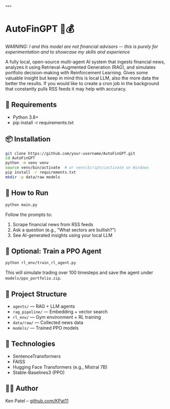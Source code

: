 """
# AutoFinGPT 🧠💰
*WARNING: I and this model are not financial advisors -- this is purely for experimentation and to showcase my skills and experience*

A fully local, open-source multi-agent AI system that ingests financial news, analyzes it using Retrieval-Augmented Generation (RAG), and simulates portfolio decision-making with Reinforcement Learning.
Gives some valuable insight but keep in mind this is local LLM, also the more data the better the results. If you would like to create a cron job in the background that constantly pulls RSS feeds it may help with accuracy.


## 🔧 Requirements
- Python 3.8+
- pip install -r requirements.txt

## 📦 Installation
```bash
git clone https://github.com/your-username/AutoFinGPT.git
cd AutoFinGPT
python -m venv venv
source venv/bin/activate  # or venv\Scripts\activate on Windows
pip install -r requirements.txt
mkdir -p data/raw models
```

## 🚀 How to Run
```bash
python main.py
```
Follow the prompts to:
1. Scrape financial news from RSS feeds
2. Ask a question (e.g., "What sectors are bullish?")
3. See AI-generated insights using your local LLM

## 🧪 Optional: Train a PPO Agent
```bash
python rl_env/train_rl_agent.py
```
This will simulate trading over 100 timesteps and save the agent under `models/ppo_portfolio.zip`.

## 📁 Project Structure
- `agents/` — RAG + LLM agents
- `rag_pipeline/` — Embedding + vector search
- `rl_env/` — Gym environment + RL training
- `data/raw/` — Collected news data
- `models/` — Trained PPO models

## 🧠 Technologies
- SentenceTransformers
- FAISS
- Hugging Face Transformers (e.g., Mistral 7B)
- Stable-Baselines3 (PPO)

## 👨‍💻 Author
Ken Patel – [github.com/KPat11](https://github.com/KPat11)
